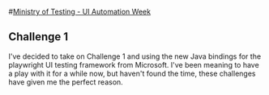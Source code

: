 #[Ministry of Testing - UI Automation Week](https://www.ministryoftesting.com/events/ui-automation-week-february-2021)

## Challenge 1
I've decided to take on Challenge 1 and using the new Java bindings for the playwright UI testing framework from Microsoft. I've been meaning to have a play with it for a while now, but haven't found the time, these challenges have given me the perfect reason.